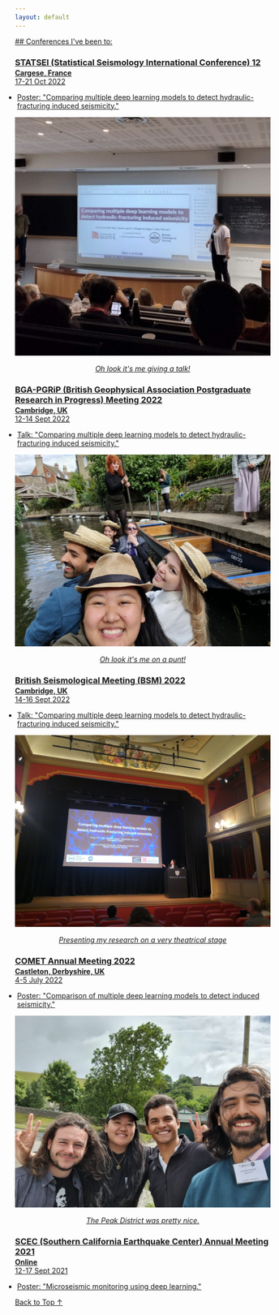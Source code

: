 ```yaml
---
layout: default
---
```

<a href="/research/#conferences">
## Conferences I've been to:

<h3 style="margin-bottom:2px;">STATSEI (Statistical Seismology International Conference) 12</h3>
<p style="margin:0;"><b>Cargese, France</b><br>
17-21 Oct 2022</p>
<ul style="margin-left: -1.4em;">
  <li>Poster: "Comparing multiple deep learning models to detect hydraulic-fracturing induced seismicity."</li>
</ul>

![STATSEI22](./assets/conf/STATSEI22.png)
<p style="margin:0;"><center><i>Oh look it's me giving a talk!</i></center></p>

<h3 style="margin-bottom:2px;">BGA-PGRiP (British Geophysical Association Postgraduate Research in Progress) Meeting 2022</h3>
<p style="margin:0;"><b>Cambridge, UK</b><br>
12-14 Sept 2022</p>
<ul style="margin-left: -1.4em;">
  <li>Talk: "Comparing multiple deep learning models to detect hydraulic-fracturing induced seismicity."</li>
</ul>

![PGRIP22](./assets/conf/PGRIP22.png)
<p style="margin:0;"><center><i>Oh look it's me on a punt!</i></center></p>

<h3 style="margin-bottom:2px;">British Seismological Meeting (BSM) 2022</h3>
<p style="margin:0;"><b>Cambridge, UK</b><br>
14-16 Sept 2022</p>
<ul style="margin-left: -1.4em;">
  <li>Talk: "Comparing multiple deep learning models to detect hydraulic-fracturing induced seismicity."</li>
</ul>

![BSM](./assets/conf/BSM.png)
<p style="margin:0;"><center><i>Presenting my research on a very theatrical stage</i></center></p>

<h3 style="margin-bottom:2px;">COMET Annual Meeting 2022</h3>
<p style="margin:0;"><b>Castleton, Derbyshire, UK</b><br>
4-5 July 2022</p>
<ul style="margin-left: -1.4em;">
  <li>Poster: "Comparison of multiple deep learning models to detect induced seismicity."</li>
</ul>

![COMET22](./assets/conf/COMET22.png)
<p style="margin:0;"><center><i>The Peak District was pretty nice.</i></center></p>

<h3 style="margin-bottom:2px;">SCEC (Southern California Earthquake Center) Annual Meeting 2021</h3>
<p style="margin:0;"><b>Online</b><br>
12-17 Sept 2021</p>
<ul style="margin-left: -1.4em;">
  <li>Poster: "Microseismic monitoring using deep learning."</li>
</ul>

<a href="research/#conferences" class="back-to-top">
  Back to Top &uarr;
</a>
